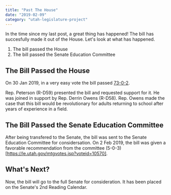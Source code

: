 ```yaml
---
title: "Past The House"
date: "2019-02-09"
category: "utah-legislature-project"
---
```


In the time since my last post, a great thing has happened! The bill has
succesfully made it out of the House. Let's look at what has happened.

1. The bill passed the House
2. The bill passed the Senate Education Committee

## The Bill Passed the House

On 30 Jan 2019, in a very easy vote the bill passed
[73-0-2](https://le.utah.gov/DynaBill/svotes.jsp?sessionid=2019GS&voteid=64&house=H).

Rep. Peterson (R-D59) presented the bill and requested support for it. He was
joined in support by Rep. Derrin Owens (R-D58). Rep. Owens made the case that
this bill would be revolutionary for adults returning to school after years of
experience in a field.

## The Bill Passed the Senate Education Committee

After being transfered to the Senate, the bill was sent to the Senate Education
Committee for considersation. On 2 Feb 2019, the bill was given a favorable
recommendation from the committee
(5-0-3)[https://le.utah.gov/mtgvotes.jsp?voteid=10570].

## What's Next?

Now, the bill will go to the full Senate for consideration. It has been placed
on the Senate's 2nd Reading Calendar.
